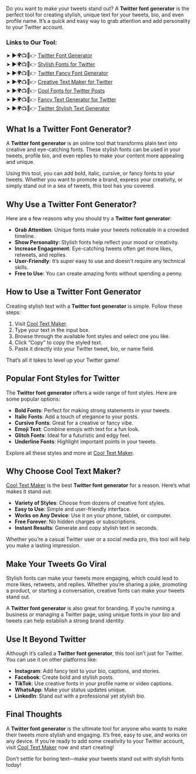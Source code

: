 Do you want to make your tweets stand out? A **Twitter font generator** is the perfect tool for creating stylish, unique text for your tweets, bio, and even profile name. It’s a quick and easy way to grab attention and add personality to your Twitter account.  

### Links to Our Tool:  
➤ ►🌍📺📱👉 [Twitter Font Generator](https://www.cooltextmaker.com/)  
➤ ►🌍📺📱👉 [Stylish Fonts for Twitter](https://www.cooltextmaker.com/)  
➤ ►🌍📺📱👉 [Twitter Fancy Font Generator](https://www.cooltextmaker.com/)  
➤ ►🌍📺📱👉 [Creative Text Maker for Twitter](https://www.cooltextmaker.com/)  
➤ ►🌍📺📱👉 [Cool Fonts for Twitter Posts](https://www.cooltextmaker.com/)  
➤ ►🌍📺📱👉 [Fancy Text Generator for Twitter](https://www.cooltextmaker.com/)  
➤ ►🌍📺📱👉 [Twitter Stylish Text Generator](https://www.cooltextmaker.com/)  

## What Is a Twitter Font Generator?  
A **Twitter font generator** is an online tool that transforms plain text into creative and eye-catching fonts. These stylish fonts can be used in your tweets, profile bio, and even replies to make your content more appealing and unique.  

Using this tool, you can add bold, italic, cursive, or fancy fonts to your tweets. Whether you want to promote a brand, express your creativity, or simply stand out in a sea of tweets, this tool has you covered.  

## Why Use a Twitter Font Generator?  
Here are a few reasons why you should try a **Twitter font generator**:  
- **Grab Attention**: Unique fonts make your tweets noticeable in a crowded timeline.  
- **Show Personality**: Stylish fonts help reflect your mood or creativity.  
- **Increase Engagement**: Eye-catching tweets often get more likes, retweets, and replies.  
- **User-Friendly**: It’s super easy to use and doesn’t require any technical skills.  
- **Free to Use**: You can create amazing fonts without spending a penny.  

## How to Use a Twitter Font Generator  
Creating stylish text with a **Twitter font generator** is simple. Follow these steps:  
1. Visit [Cool Text Maker](https://www.cooltextmaker.com/).  
2. Type your text in the input box.  
3. Browse through the available font styles and select one you like.  
4. Click “Copy” to copy the styled text.  
5. Paste it directly into your Twitter tweet, bio, or name field.  

That’s all it takes to level up your Twitter game!  

## Popular Font Styles for Twitter  
The **Twitter font generator** offers a wide range of font styles. Here are some popular options:  
- **Bold Fonts**: Perfect for making strong statements in your tweets.  
- **Italic Fonts**: Add a touch of elegance to your posts.  
- **Cursive Fonts**: Great for a creative or fancy vibe.  
- **Emoji Text**: Combine emojis with text for a fun look.  
- **Glitch Fonts**: Ideal for a futuristic and edgy feel.  
- **Underline Fonts**: Highlight important points in your tweets.  

Explore all these styles and more at [Cool Text Maker](https://www.cooltextmaker.com/).  

## Why Choose Cool Text Maker?  
[Cool Text Maker](https://www.cooltextmaker.com/) is the best **Twitter font generator** for a reason. Here’s what makes it stand out:  
- **Variety of Styles**: Choose from dozens of creative font styles.  
- **Easy to Use**: Simple and user-friendly interface.  
- **Works on Any Device**: Use it on your phone, tablet, or computer.  
- **Free Forever**: No hidden charges or subscriptions.  
- **Instant Results**: Generate and copy stylish text in seconds.  

Whether you’re a casual Twitter user or a social media pro, this tool will help you make a lasting impression.  

## Make Your Tweets Go Viral  
Stylish fonts can make your tweets more engaging, which could lead to more likes, retweets, and replies. Whether you’re sharing a joke, promoting a product, or starting a conversation, creative fonts can make your tweets stand out.  

A **Twitter font generator** is also great for branding. If you’re running a business or managing a Twitter page, using unique fonts in your bio and tweets can help establish a strong brand identity.  

## Use It Beyond Twitter  
Although it’s called a **Twitter font generator**, this tool isn’t just for Twitter. You can use it on other platforms like:  
- **Instagram**: Add fancy text to your bio, captions, and stories.  
- **Facebook**: Create bold and stylish posts.  
- **TikTok**: Use creative fonts in your profile name or video captions.  
- **WhatsApp**: Make your status updates unique.  
- **LinkedIn**: Stand out with a professional yet stylish bio.  

## Final Thoughts  
A **Twitter font generator** is the ultimate tool for anyone who wants to make their tweets more stylish and engaging. It’s free, easy to use, and works on any device. If you’re ready to add some creativity to your Twitter account, visit [Cool Text Maker](https://www.cooltextmaker.com/) now and start creating!  

Don’t settle for boring text—make your tweets stand out with stylish fonts today!  

